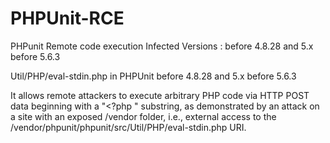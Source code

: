 # PHPUnit-RCE
PHPunit Remote code execution
Infected Versions : before 4.8.28 and 5.x before 5.6.3

Util/PHP/eval-stdin.php in PHPUnit before 4.8.28 and 5.x before 5.6.3

It allows remote attackers to execute arbitrary PHP code via HTTP POST 
data beginning with a "<?php " substring, as demonstrated by an attack 
on a site with an exposed /vendor folder, i.e., external access to 
the /vendor/phpunit/phpunit/src/Util/PHP/eval-stdin.php URI.

